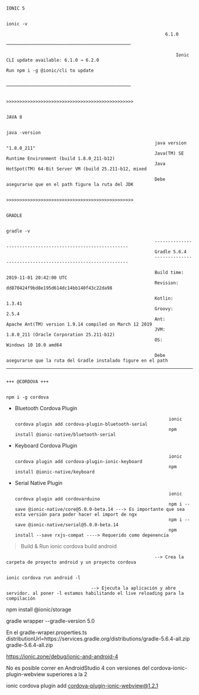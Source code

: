 
                                                                                  IONIC 5

                                                                                  ionic -v

                                                                6.1.0
                                                                ───────────────────────────────────────────────

                                                                    Ionic CLI update available: 6.1.0 → 6.2.0
                                                                        Run npm i -g @ionic/cli to update

                                                                ───────────────────────────────────────────────

                                                                >>>>>>>>>>>>>>>>>>>>>>>>>>>>>>>>>>>>>>>>>>>>>>>>

                                                                                  JAVA 8

                                                                                java -version

                                                            java version "1.8.0_211"
                                                            Java(TM) SE Runtime Environment (build 1.8.0_211-b12)
                                                            Java HotSpot(TM) 64-Bit Server VM (build 25.211-b12, mixed

                                                            Debe asegurarse que en el path figure la ruta del JDK 

                                                                >>>>>>>>>>>>>>>>>>>>>>>>>>>>>>>>>>>>>>>>>>>>>>>>

                                                                                    GRADLE

                                                                                   gradle -v

                                                            ------------------------------------------------------------
                                                            Gradle 5.6.4
                                                            ------------------------------------------------------------

                                                            Build time:   2019-11-01 20:42:00 UTC
                                                            Revision:     dd870424f9bd8e195d614dc14bb140f43c22da98

                                                            Kotlin:       1.3.41
                                                            Groovy:       2.5.4
                                                            Ant:          Apache Ant(TM) version 1.9.14 compiled on March 12 2019
                                                            JVM:          1.8.0_211 (Oracle Corporation 25.211-b12)
                                                            OS:           Windows 10 10.0 amd64

                                                            Debe asegurarse que la ruta del Gradle instalado figure en el path

*********************************************************************************************************************************************************************                                                                                   
                                                                                   +++ @CORDOVA +++

                                                                                    npm i -g cordova


+ Bluetooth Cordova Plugin

                                                                ionic cordova plugin add cordova-plugin-bluetooth-serial
                                                                npm install @ionic-native/bluetooth-serial


+ Keyboard Cordova Plugin

                                                                ionic cordova plugin add cordova-plugin-ionic-keyboard
                                                                npm install @ionic-native/keyboard

+ Serial Native Plugin

                                                                ionic cordova plugin add cordovarduino
                                                                npm i --save @ionic-native/core@5.0.0-beta.14 ---> Es importante que sea esta versión para poder hacer el import de ngx
                                                                npm i --save @ionic-native/serial@5.0.0-beta.14
                                                                npm install --save rxjs-compat ----> Requerido como depenencia


> Build & Run 
                                                                            ionic cordova build android 

                                                            --> Crea la carpeta de proyecto android y un proyecto cordova

                                                                            ionic cordova run android -l 

                                    --> Ejecuta la aplicación y abre servidor. al poner -l estamos habilitando el live reloading para la compilación



npm install @ionic/storage

gradle wrapper --gradle-version 5.0

En el gradle-wraper.properties.ts
distributionUrl=https\://services.gradle.org/distributions/gradle-5.6.4-all.zip
gradle-5.6.4-all.zip


https://ionic.zone/debug/ionic-and-android-4

No es posible correr en AndroidStudio 4 con versiones del cordova-ionic-plugin-webview superiores a la 2

ionic cordova plugin add cordova-plugin-ionic-webview@1.2.1